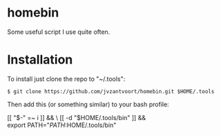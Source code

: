 # homebin

Some useful script I use quite often.

# Installation

To install just clone the repo to "~/.tools":

    $ git clone https://github.com/jvzantvoort/homebin.git $HOME/.tools

Then add this (or something similar) to your bash profile:

   [[ "$-" =~ i ]]  && \
   [[ -d "$HOME/.tools/bin" ]] && \
   export PATH="$PATH:$HOME/.tools/bin"
